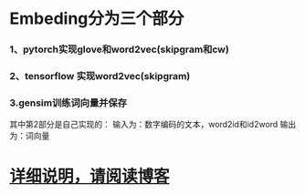 # Embeding分为三个部分
### 1、pytorch实现glove和word2vec(skipgram和cw) 
### 2、tensorflow 实现word2vec(skipgram) 
### 3.gensim训练词向量并保存  
  
其中第2部分是自己实现的：
输入为：数字编码的文本，word2id和id2word
输出为：词向量  
# [详细说明，请阅读博客](https://blog.csdn.net/qq_40859560/article/details/104848972)
